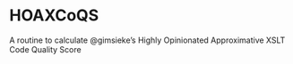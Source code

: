 # HOAXCoQS
A routine to calculate @gimsieke’s Highly Opinionated Approximative XSLT Code Quality Score
